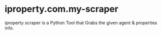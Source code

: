 # iproperty.com.my-scraper
iproperty scraper is a Python Tool that Grabs the given agent &amp; properties info.
